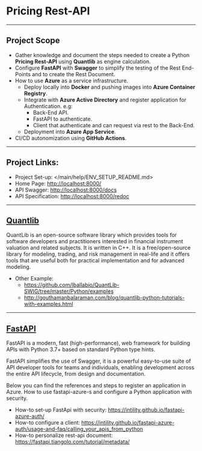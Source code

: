 # Pricing Rest-API

___
## Project Scope
  * Gather knowledge and document the steps needed to create a Python **Pricing Rest-API** using **Quantlib** as engine calculation.
  * Configure **FastAPI** with **Swagger** to simplify the testing of the Rest End-Points and to create the Rest Document.
  * How to use **Azure** as a service infrastructure.
    * Deploy locally into **Docker** and pushing images into **Azure Container Registry**.
    * Integrate with **Azure Active Directory** and register application for Authentication. e.g:
      * Back-End API.
      * FastAPI to authenticate.
      * Client that authenticate and can request via rest to the Back-End.
    * Deployment into **Azure App Service**.
  * CI/CD autonomization using **GitHub Actions**.

___
## Project Links:

* Project Set-up: </main/help/ENV_SETUP_README.md>
* Home Page: <http://localhost:8000/>
* API Swagger: <http://localhost:8000/docs>
* API Specification: <http://localhost:8000/redoc>

___
## [Quantlib](https://www.quantlib.org/)

QuantLib is an open-source software library which provides tools for software developers and practitioners interested in financial instrument valuation and related subjects. 
It is written in C++. It is a free/open-source library for modeling, trading, and risk management in real-life and it offers tools that are useful both for practical implementation and for advanced modeling.

* Other Example: 
  * <https://github.com/lballabio/QuantLib-SWIG/tree/master/Python/examples>
  * <http://gouthamanbalaraman.com/blog/quantlib-python-tutorials-with-examples.html>

---
## [FastAPI](https://fastapi.tiangolo.com/)

FastAPI is a modern, fast (high-performance), web framework for building APIs with Python 3.7+ based on standard Python type hints.

FastAPI simplifies the use of Swagger, it is a powerful easy-to-use suite of API developer tools for teams and individuals, enabling development across the entire API lifecycle, from design and documentation.

Below you can find the references and steps to register an application in Azure.
How to use fastapi-azure-s and configure a Python application with security.

* How-to set-up FastApi with security: <https://intility.github.io/fastapi-azure-auth/>
* How-to configure a client: <https://intility.github.io/fastapi-azure-auth/usage-and-faq/calling_your_apis_from_python>
* How-to personalize rest-api document: <https://fastapi.tiangolo.com/tutorial/metadata/>

